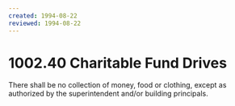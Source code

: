```yaml
---
created: 1994-08-22
reviewed: 1994-08-22
---
```


# 1002.40 Charitable Fund Drives

There shall be no collection of money, food or clothing, except as authorized by the superintendent and/or building principals.
